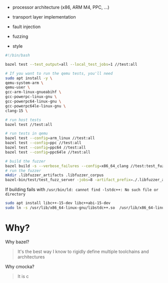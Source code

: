 

- processor architecture (x86, ARM M4, PPC, ...)
- transport layer implementation

- fault injection
- fuzzing
- style


```sh
#!/bin/bash

bazel test --test_output=all --local_test_jobs=1 //test:all

# If you want to run the qemu tests, you'll need
sudo apt install -y \
qemu-system-arm \
qemu-user \
gcc-arm-linux-gnueabihf \
gcc-powerpc-linux-gnu \
gcc-powerpc64-linux-gnu \
gcc-powerpc64le-linux-gnu \
clang-15 \
```

```sh
# run host tests
bazel test //test:all

# run tests in qemu
bazel test --config=arm_linux //test:all
bazel test --config=ppc //test:all
bazel test --config=ppc64 //test:all
bazel test --config=ppc64le //test:all

# build the fuzzer
bazel build -s --verbose_failures --config=x86_64_clang //test:test_fuzz_server
# run the fuzzer
mkdir .libfuzzer_artifacts .libfuzzer_corpus
bazel-bin/test/test_fuzz_server -jobs=8 -artifact_prefix=./.libfuzzer_artifacts/ .libfuzzer_corpus
```

If building fails with `/usr/bin/ld: cannot find -lstdc++: No such file or directory`

```sh
sudo apt install libc++-15-dev libc++abi-15-dev
sudo ln -s /usr/lib/x86_64-linux-gnu/libstdc++.so  /usr/lib/x86_64-linux-gnu/libstdc++.so.6.0.30
```


# Why?

Why bazel?

> It's the best way I know to rigidly define multiple toolchains and architectures

Why cmocka?

> It is c